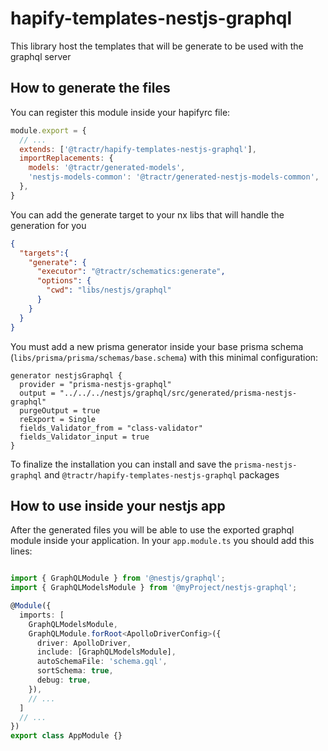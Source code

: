 # hapify-templates-nestjs-graphql

This library host the templates that will be generate to be used with the graphql
server

## How to generate the files

You can register this module inside your hapifyrc file:

```js
module.export = {
  // ...
  extends: ['@tractr/hapify-templates-nestjs-graphql'],
  importReplacements: {
    models: '@tractr/generated-models',
    'nestjs-models-common': '@tractr/generated-nestjs-models-common',
  },
}
```

You can add the generate target to your nx libs that will handle the generation for you

```json
{
  "targets":{
    "generate": {
      "executor": "@tractr/schematics:generate",
      "options": {
        "cwd": "libs/nestjs/graphql"
      }
    }
  }
}
```

You must add a new prisma generator inside your base prisma schema
(`libs/prisma/prisma/schemas/base.schema`) with this minimal configuration:

```prisma
generator nestjsGraphql {
  provider = "prisma-nestjs-graphql"
  output = "../../../nestjs/graphql/src/generated/prisma-nestjs-graphql"
  purgeOutput = true
  reExport = Single
  fields_Validator_from = "class-validator"
  fields_Validator_input = true
}
```

To finalize the installation you can install and save the `prisma-nestjs-graphql`
and `@tractr/hapify-templates-nestjs-graphql` packages

## How to use inside your nestjs app

After the generated files you will be able to use the exported graphql module inside
your application. In your `app.module.ts` you should add this lines:

```ts

import { GraphQLModule } from '@nestjs/graphql';
import { GraphQLModelsModule } from '@myProject/nestjs-graphql';

@Module({
  imports: [
    GraphQLModelsModule,
    GraphQLModule.forRoot<ApolloDriverConfig>({
      driver: ApolloDriver,
      include: [GraphQLModelsModule],
      autoSchemaFile: 'schema.gql',
      sortSchema: true,
      debug: true,
    }),
    // ...
  ]
  // ...
})
export class AppModule {}
```
